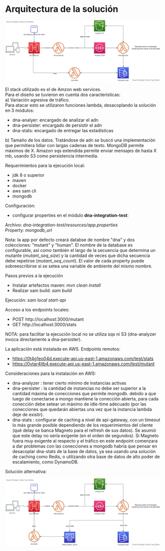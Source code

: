 # Arquitectura de la solución

![alt text](docs/mutant-detector.png)

El stack utilizado es el de Amzon web services.  
Para el diseño se tuvieron en cuenta dos características:  
a) Variación agresiva de tráfico.  
Para atacar esto se utilizaron funciones lambda, desacoplando la solución en 3 módulos:
- dna-analyer: encargado de analizar el adn
- dna-persister: encargado de persistir el adn 
- dna-stats: encargado de entregar las estadísticas  

b) Tamaño de los datos.
Tratándose de adn se buscó una implementación que permitiera lidiar con 
largas cadenas de texto. MongoDB permite máximos de X. Amazon sqs extendida permite enviar
mensajes de hasta X mb, usando S3 como persistencia intermedia.

Requerimientos para la ejecución local:
- jdk 8 o superior
- maven
- docker
- aws sam cli
- mongodb

Configuración:
- configurar properties en el módulo **dna-integration-test**:  
 
Archivo: *dna-integration-test/resources/app.properties*  
Property: *mongodb_url*  

Nota: la app por defecto creará databse de nombre "dna" y dos colecciones: "mutant" y "human".
El nombre de la database es configurable, así como también el largo de la secuencia que determina un mutante 
(*mutant_seq_size*) y la cantidad de veces que dicha secuencia debe repetirse
(*mutant_seq_count*).
El valor de cada property puede sobreescribirse si se setea una variable de ambiente del mismo
nombre.

Pasos previos a la ejecución
- Instalar artefactos maven: *mvn clean install*  
- Realizar sam build: *sam build*

Ejecución: *sam local start-api* 

Acceso a los endpoints locales:
- POST http://localhost:3000/mutant
- GET http://localhost:3000/stats

NOTA: para facilitar la ejecución local no se utiliza sqs ni S3 (dna-analyzer invoca directamente a dna-persister). 

La aplicación está instalada en AWS. 
Endpoints remotos:
- https://0t4g1eo04d.execute-api.us-east-1.amazonaws.com/test/stats
- https://0ytar4ltb4.execute-api.us-east-1.amazonaws.com/test/mutant


Consideraciones para la instalación en AWS:  
- dna-analyzer : tener cierto mínimo de instancias activas
- dna-persister : la cantidad de instancias no debe ser superior a la cantidad máxima de conecciones
                  que permite mongodb. debido a que luego de conectarse a mongo mantiene la conección 
                  abierta, para cada conección debe setear un máximo de idle-time adecuado (por las conecciones
                  que quedarán abiertas una vez que la instancia lambda deje de existir).  
- dna-stats : configurar de caching a nivel de api-gateway, con un timeout lo más grande posible dependiendo de
los requerimientos del cliente (qué delay se banca Magneto para el refresh de sus datos).
Se asumió que este delay no sería exigente (en el orden de segundos).
Si Magneto fuera muy exigente al respecto y el tráfico en este endpoint comenzara a dar problemas con las
conecciones a mongodb habría que pensar en desacoplar dna-stats de la base de datos, ya sea usando una
solución de caching como Redis, o utilizando otra base de datos de alto poder de escalamiento, como DynamoDB.

Solución alternativa:  

![alt text](docs/mutant-detector-redis.png)
